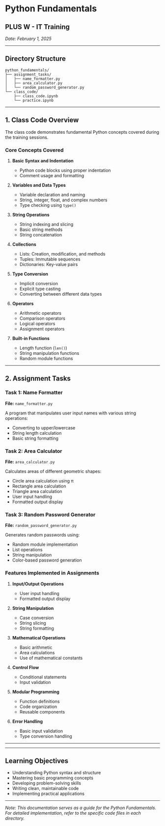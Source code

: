 # Python Fundamentals
## PLUS W - IT Training
*Date: February 1, 2025*

---

## Directory Structure
```
python_fundamentals/
├── assignment_tasks/
│   ├── name_formatter.py
│   ├── area_calculator.py
│   └── random_password_generator.py
└── class_code/
    ├── class_code.ipynb
    └── practice.ipynb
```

---

## 1. Class Code Overview
The class code demonstrates fundamental Python concepts covered during the training sessions.

### Core Concepts Covered

1. **Basic Syntax and Indentation**
   - Python code blocks using proper indentation
   - Comment usage and formatting

2. **Variables and Data Types**
   - Variable declaration and naming
   - String, integer, float, and complex numbers
   - Type checking using `type()`

3. **String Operations**
   - String indexing and slicing
   - Basic string methods
   - String concatenation

4. **Collections**
   - Lists: Creation, modification, and methods
   - Tuples: Immutable sequences
   - Dictionaries: Key-value pairs

5. **Type Conversion**
   - Implicit conversion
   - Explicit type casting
   - Converting between different data types

6. **Operators**
   - Arithmetic operators
   - Comparison operators
   - Logical operators
   - Assignment operators

7. **Built-in Functions**
   - Length function (`len()`)
   - String manipulation functions
   - Random module functions

---

## 2. Assignment Tasks

### Task 1: Name Formatter
**File:** `name_formatter.py`

A program that manipulates user input names with various string operations:
- Converting to upper/lowercase
- String length calculation
- Basic string formatting

### Task 2: Area Calculator
**File:** `area_calculator.py`

Calculates areas of different geometric shapes:
- Circle area calculation using π
- Rectangle area calculation
- Triangle area calculation
- User input handling
- Formatted output display

### Task 3: Random Password Generator
**File:** `random_password_generator.py`

Generates random passwords using:
- Random module implementation
- List operations
- String manipulation
- Color-based password generation

### Features Implemented in Assignments

1. **Input/Output Operations**
   - User input handling
   - Formatted output display

2. **String Manipulation**
   - Case conversion
   - String slicing
   - String formatting

3. **Mathematical Operations**
   - Basic arithmetic
   - Area calculations
   - Use of mathematical constants

4. **Control Flow**
   - Conditional statements
   - Input validation

5. **Modular Programming**
   - Function definitions
   - Code organization
   - Reusable components

6. **Error Handling**
   - Basic input validation
   - Type conversion handling

---

---

## Learning Objectives
- Understanding Python syntax and structure
- Mastering basic programming concepts
- Developing problem-solving skills
- Writing clean, maintainable code
- Implementing practical applications

---

*Note: This documentation serves as a guide for the Python Fundamentals. For detailed implementation, refer to the specific code files in each directory.*